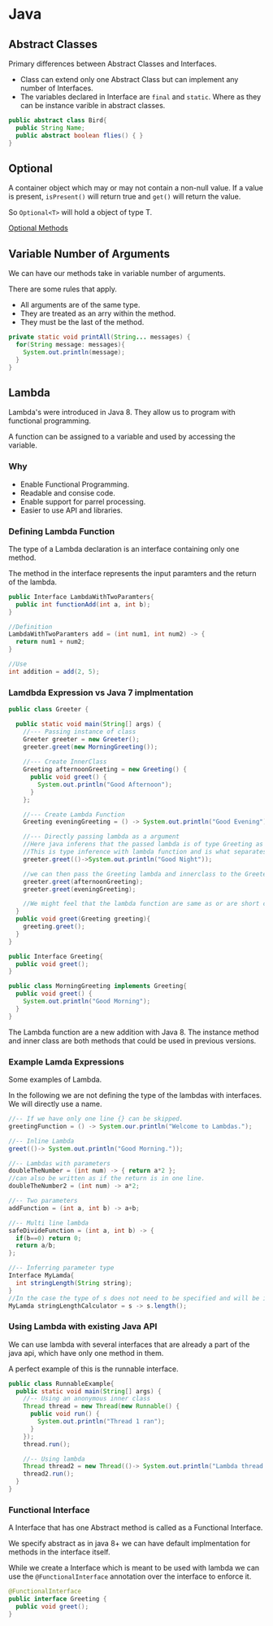 # Java

## Abstract Classes

Primary differences between Abstract Classes and Interfaces.

* Class can extend only one Abstract Class but can implement any number of Interfaces.
* The variables declared in Interface are `final` and `static`. Where as they can be instance varible in abstract classes.

```java
public abstract class Bird{
  public String Name;
  public abstract boolean flies() { }
}
```

## Optional

A container object which may or may not contain a non-null value. If a value is present, `isPresent()` will return true and `get()` will return the value.

So `Optional<T>` will hold a object of type T.

[Optional Methods](https://docs.oracle.com/javase/8/docs/api/java/util/Optional.html)

## Variable Number of Arguments

We can have our methods take in variable number of arguments.

There are some rules that apply.

* All arguments are of the same type.
* They are treated as an arry within the method.
* They must be the last of the method.

```java
private static void printAll(String... messages) {
  for(String message: messages){
    System.out.println(message);
  }
} 
```

## Lambda

Lambda's were introduced in Java 8. They allow us to program with functional programming.

A function can be assigned to a variable and used by accessing the variable.

### Why

* Enable Functional Programming.
* Readable and consise code.
* Enable support for parrel processing.
* Easier to use API and libraries.

### Defining Lambda Function

The type of a Lambda declaration is an interface containing only one method.

The method in the interface represents the input paramters and the return of the lambda.

```java
public Interface LambdaWithTwoParamters{
  public int functionAdd(int a, int b);
}

//Definition
LambdaWithTwoParamters add = (int num1, int num2) -> {
  return num1 + num2;
}

//Use
int addition = add(2, 5);
```

### Lamdbda Expression vs Java 7 implmentation

```java
public class Greeter {

  public static void main(String[] args) {
    //--- Passing instance of class
    Greeter greeter = new Greeter();
    greeter.greet(new MorningGreeting());
    
    //--- Create InnerClass
    Greeting afternoonGreeting = new Greeting() {
      public void greet() {
        System.out.println("Good Afternoon");
      }
    };

    //--- Create Lambda Function
    Greeting eveningGreeting = () -> System.out.println("Good Evening");

    //--- Directly passing lambda as a argument
    //Here java inferens that the passed lambda is of type Greeting as the method it is passed to is expecting Greeting as argument.
    //This is type inference with lambda function and is what separates them from Inner Class.
    greeter.greet(()->System.out.println("Good Night"));

    //we can then pass the Greeting lambda and innerclass to the Greeter instance.
    greeter.greet(afternoonGreeting);
    greeter.greet(eveningGreeting);

    //We might feel that the lambda function are same as or are short cut to inner class but that is not the case.
  }
  public void greet(Greeting greeting){
    greeting.greet();
  }
}

public Interface Greeting{
  public void greet();
}

public class MorningGreeting implements Greeting{
  public void greet() {
    System.out.println("Good Morning");
  }
}
```

The Lambda function are a new addition with Java 8. The instance method and inner class are both methods that could be used in previous versions.

### Example Lamda Expressions

Some examples of Lambda.

In the following we are not defining the type of the lambdas with interfaces. We will directly use a name.

```java
//-- If we have only one line {} can be skipped.
greetingFunction = () -> System.our.println("Welcome to Lambdas."); 

//-- Inline Lambda
greet(()-> System.out.println("Good Morning."));

//-- Lambdas with parameters
doubleTheNumber = (int num) -> { return a*2 };
//can also be written as if the return is in one line.
doubleTheNumber2 = (int num) -> a*2;

//-- Two parameters
addFunction = (int a, int b) -> a+b;

//-- Multi line lambda
safeDivideFunction = (int a, int b) -> {
  if(b==0) return 0;
  return a/b;
};

//-- Inferring parameter type
Interface MyLamda{
  int stringLength(String string);
}
//In the case the type of s does not need to be specified and will be infered from interface used to declare the function.
MyLamda stringLengthCalculator = s -> s.length();
```

### Using Lambda with existing Java API

We can use lambda with several interfaces that are already a part of the java api, which have only one method in them.

A perfect example of this is the runnable interface.

```java
public class RunnableExample{
  public static void main(String[] args) {
    //-- Using an anonymous inner class
    Thread thread = new Thread(new Runnable() {
      public void run() {
        System.out.println("Thread 1 ran");
      }
    });
    thread.run();

    //-- Using lambda
    Thread thread2 = new Thread(()-> System.out.println("Lambda thread ran"));
    thread2.run();
  }
}
```

### Functional Interface

A Interface that has one Abstract method is called as a Functional Interface.

We specify abstract as in java 8+ we can have default implmentation for methods in the interface itself.

While we create a Interface which is meant to be used with lambda we can use the `@FunctionalInterface` annotation over the interface to enforce it.

```java
@FunctionalInterface
public interface Greeting {
  public void greet();
}
```
